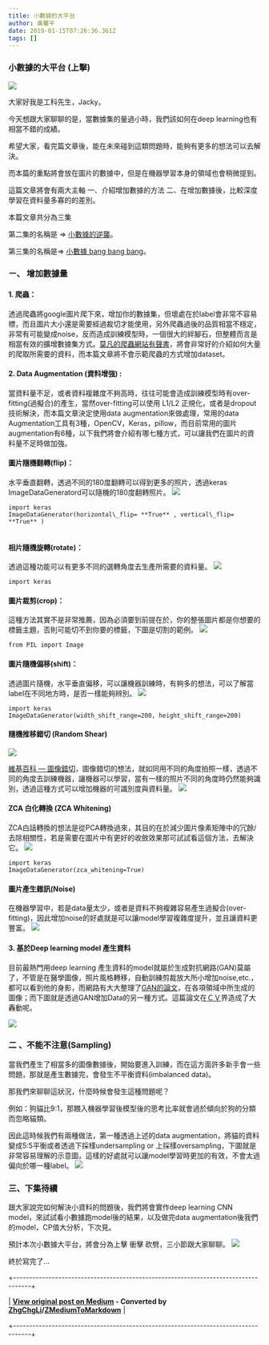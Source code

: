 ```yaml
---
title: 小數據的大平台
author: 黃馨平
date: 2019-01-15T07:26:36.361Z
tags: []
---
```


### 小數據的大平台 (上擊)
![](images/f555d1eb6e34/1*ccC0nMGCFZe-2OBCJOXLTA.jpeg "")

大家好我是工科先生，Jacky。

今天想跟大家聊聊的是，當數據集的量過小時，我們該如何在deep learning也有相當不錯的成績。

希望大家，看完篇文章後，能在未來碰到這類問題時，能夠有更多的想法可以去解決。

而本篇的重點將會放在圖片的數據中，但是在機器學習本身的領域也會稍微提到。

這篇文章將會有兩大主軸 一、介紹增加數據的方法 二、在增加數據後，比較深度學習在資料量多寡的的差別。

本篇文章共分為三集

第二集的名稱是 =\> [小數據的逆襲](%E5%B0%8F%E6%95%B8%E6%93%9A%E7%9A%84%E9%80%86%E8%A5%B2-c04fee852539)。


第三集的名稱是=\> [小數據 bang bang bang](%E5%B0%8F%E6%95%B8%E6%93%9A-bang-bang-bang-de47a58680d5)。

### ㄧ、 增加數據量
#### 1. 爬蟲：

透過爬蟲將google圖片爬下來，增加你的數據集，但壞處在於label會非常不容易標，而且圖片大小還是需要經過裁切才能使用，另外爬蟲過後的品質相當不穩定，非常有可能變成noise，反而造成訓練模型時，一個很大的絆腳石，但整體而言是相當有效的擴增數據集方式。[莫凡的爬蟲網站有聲書](https://morvanzhou.github.io/tutorials/data-manipulation/scraping/)，將會非常好的介紹如何大量的爬取所需要的資料，而本篇文章將不會示範爬蟲的方式增加dataset。

#### 2. Data Augmentation (資料增強) :

當資料量不足，或者資料複雜度不夠高時，往往可能會造成訓練模型時有over-fitting(過擬合)的產生，當然over-fitting可以使用 L1/L2 正規化，或者是dropout技術解決，而本篇文章決定使用data augmentation來做處理，常用的data Augmentation工具有3種，OpenCV，Keras，pillow，而目前常用的圖片augmentation有6種，以下我們將會介紹有哪七種方式，可以讓我們在圖片的資料量不足時做加強。
#### 圖片隨機翻轉(flip)：

水平垂直翻轉，透過不同的180度翻轉可以得到更多的照片，透過keras ImageDataGeneratord可以隨機的180度翻轉照片。
![](images/f555d1eb6e34/1*mLYmaWzO6ZGIf4WE_qB4MQ.png "")
```
import keras   
ImageDataGenerator(horizontal\_flip= **True** , vertical\_flip= **True** )


```
#### 相片隨機旋轉(rotate)：

透過這種功能可以有更多不同的選轉角度去生產所需要的資料量。
![](images/f555d1eb6e34/1*2tVr1g6vD8zV_dU8b3LvvA.png "")
```
import keras
```
#### 圖片裁剪(crop)：

這種方法其實不是非常推薦，因為必須要到前提在於，你的整張圖片都是你想要的標籤主題，否則可能切不到你要的標籤，下圖是切割的範例。
![](images/f555d1eb6e34/1*7iaTky_wWWfELQxm_EFOFw.png "")
```
from PIL import Image
```
#### 圖片隨機偏移(shift)：

透過圖片隨機，水平垂直偏移，可以讓機器訓練時，有夠多的想法，可以了解當label在不同地方時，是否一樣能夠辨別。
![](images/f555d1eb6e34/1*bo92vMdt9X-pAm-L77Gcfw.png "")
```
import keras
ImageDataGenerator(width_shift_range=200, height_shift_range=200)
```
#### 隨機推移錯切 (Random Shear)
![](images/f555d1eb6e34/1*xm7HaGPXw2jELoc5zcHbhg.jpeg "")

[維基百科 — 圖像錯切](https://zh.wikipedia.org/wiki/%E9%94%99%E5%88%87)，圖像錯切的想法，就如同用不同的角度拍照一樣，透過不同的角度去訓練機器，讓機器可以學習，當有一樣的照片不同的角度時仍然能夠識別，透過這種方式可以增加機器的可識別度與資料量。
![](images/f555d1eb6e34/1*-PtqZrXP8JcsWC-Mz_BuMg.png "")
#### ZCA 白化轉換 (ZCA Whitening)

ZCA白話轉換的想法是從PCA轉換過來，其目的在於減少圖片像素矩陣中的冗餘/去除相關性，若是需要在圖片中有更好的收斂效果那可試試看這個方法，去解決它。
![](images/f555d1eb6e34/1*A2RuAQSF-lHEsYJK1GzRgQ.png "")
```
import keras
ImageDataGenerator(zca_whitening=True)
```
#### 圖片產生雜訊(Noise)

在機器學習中，若是data量太少，或者是資料不夠複雜容易產生過擬合(over- fitting)，因此增加noise的好處就是可以讓model學習複雜度提升，並且讓資料更豐富。
![](images/f555d1eb6e34/1*gRyLV_fJEoh08P5XCk5JZA.png "")
#### 3. 基於Deep learning model 產生資料

目前最熱門用deep learning 產生資料的model就屬於生成對抗網路(GAN)莫屬了，不管是在醫學圖像，照片風格轉移，自動訓練剪裁放大所小增加noise,etc.，都可以看到他的身影，而網路有大大整理了[GAN的論文](https://zhuanlan.zhihu.com/p/40936977)，在各項領域中所生成的圖像；而下圖就是透過GAN增加Data的另一種方式。這篇論文在[ＣＶ](https://junyanz.github.io/CycleGAN/)界造成了大轟動呢。

![](images/f555d1eb6e34/1*2NMCqnzsSZZdK14rsteeqQ.png "")
### 二 、不能不注意(Sampling)

當我們產生了相當多的圖像數據後，開始要進入訓練，而在這方面許多新手會一些問題，那就是產生數據完，會發生不平衡資料(imbalanced data)。

那我們來聊聊這狀況，什麼時候會發生這種問題呢？

例如：狗貓比9:1，那餵入機器學習後模型後的思考比率就會過於傾向於狗的分類而忽略貓類。

因此這時候我們有兩種做法，第一種透過上述的data augmentation，將貓的資料變成5:5平衡或者透過下採樣undersampling or 上採樣oversampling，下圖就是非常容易理解的示意圖，這樣的好處就可以讓model學習時更加的有效，不會太過偏向於哪一種label。
![](images/f555d1eb6e34/1*H6XodlitlGDl9YdbwaZLMw.png "")
### 三、下集待續

跟大家說完如何解決小資料的問題後，我們將會實作deep learning CNN model，來試試看小數據跑model後的結果，以及做完data augmentation後我們的model，CP值大分析，下次見。

預計本次小數據大平台，將會分為上擊 衝擊 砍劈，三小節跟大家聊聊。
![](images/f555d1eb6e34/1*Rs0JlPco2TaeKkPv9MFs4g.jpeg "")

終於寫完了…



+-----------------------------------------------------------------------------------+

| **[View original post on Medium](https://medium.com/@jackycsie/%E5%B0%8F%E6%95%B8%E6%93%9A%E7%9A%84%E5%A4%A7%E5%B9%B3%E5%8F%B0-f555d1eb6e34) - Converted by [ZhgChgLi](https://blog.zhgchg.li)/[ZMediumToMarkdown](https://github.com/ZhgChgLi/ZMediumToMarkdown)** |

+-----------------------------------------------------------------------------------+
